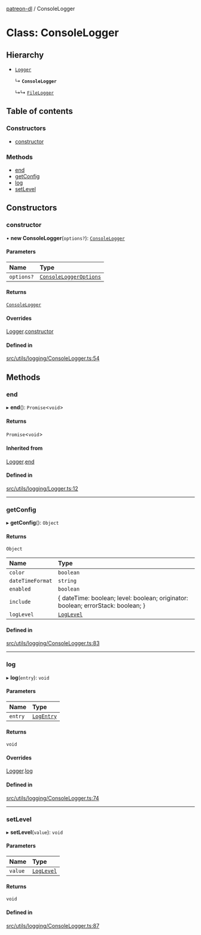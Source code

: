 [patreon-dl](../README.md) / ConsoleLogger

# Class: ConsoleLogger

## Hierarchy

- [`Logger`](Logger.md)

  ↳ **`ConsoleLogger`**

  ↳↳ [`FileLogger`](FileLogger.md)

## Table of contents

### Constructors

- [constructor](ConsoleLogger.md#constructor)

### Methods

- [end](ConsoleLogger.md#end)
- [getConfig](ConsoleLogger.md#getconfig)
- [log](ConsoleLogger.md#log)
- [setLevel](ConsoleLogger.md#setlevel)

## Constructors

### constructor

• **new ConsoleLogger**(`options?`): [`ConsoleLogger`](ConsoleLogger.md)

#### Parameters

| Name | Type |
| :------ | :------ |
| `options?` | [`ConsoleLoggerOptions`](../interfaces/ConsoleLoggerOptions.md) |

#### Returns

[`ConsoleLogger`](ConsoleLogger.md)

#### Overrides

[Logger](Logger.md).[constructor](Logger.md#constructor)

#### Defined in

[src/utils/logging/ConsoleLogger.ts:54](https://github.com/patrickkfkan/patreon-dl/blob/47a7410/src/utils/logging/ConsoleLogger.ts#L54)

## Methods

### end

▸ **end**(): `Promise`\<`void`\>

#### Returns

`Promise`\<`void`\>

#### Inherited from

[Logger](Logger.md).[end](Logger.md#end)

#### Defined in

[src/utils/logging/Logger.ts:12](https://github.com/patrickkfkan/patreon-dl/blob/47a7410/src/utils/logging/Logger.ts#L12)

___

### getConfig

▸ **getConfig**(): `Object`

#### Returns

`Object`

| Name | Type |
| :------ | :------ |
| `color` | `boolean` |
| `dateTimeFormat` | `string` |
| `enabled` | `boolean` |
| `include` | \{ dateTime: boolean; level: boolean; originator: boolean; errorStack: boolean; } |
| `logLevel` | [`LogLevel`](../README.md#loglevel) |

#### Defined in

[src/utils/logging/ConsoleLogger.ts:83](https://github.com/patrickkfkan/patreon-dl/blob/47a7410/src/utils/logging/ConsoleLogger.ts#L83)

___

### log

▸ **log**(`entry`): `void`

#### Parameters

| Name | Type |
| :------ | :------ |
| `entry` | [`LogEntry`](../interfaces/LogEntry.md) |

#### Returns

`void`

#### Overrides

[Logger](Logger.md).[log](Logger.md#log)

#### Defined in

[src/utils/logging/ConsoleLogger.ts:74](https://github.com/patrickkfkan/patreon-dl/blob/47a7410/src/utils/logging/ConsoleLogger.ts#L74)

___

### setLevel

▸ **setLevel**(`value`): `void`

#### Parameters

| Name | Type |
| :------ | :------ |
| `value` | [`LogLevel`](../README.md#loglevel) |

#### Returns

`void`

#### Defined in

[src/utils/logging/ConsoleLogger.ts:87](https://github.com/patrickkfkan/patreon-dl/blob/47a7410/src/utils/logging/ConsoleLogger.ts#L87)
